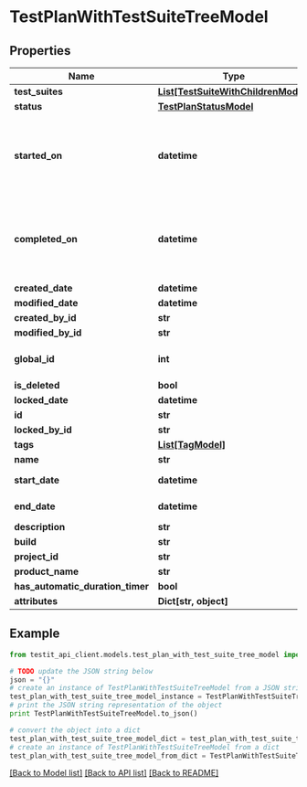 # TestPlanWithTestSuiteTreeModel


## Properties
Name | Type | Description | Notes
------------ | ------------- | ------------- | -------------
**test_suites** | [**List[TestSuiteWithChildrenModel]**](TestSuiteWithChildrenModel.md) |  | 
**status** | [**TestPlanStatusModel**](TestPlanStatusModel.md) |  | 
**started_on** | **datetime** | Set when test plan is starter (status changed to: In Progress) | [optional] 
**completed_on** | **datetime** | set when test plan status is completed (status changed to: Completed) | [optional] 
**created_date** | **datetime** |  | [optional] 
**modified_date** | **datetime** |  | [optional] 
**created_by_id** | **str** |  | 
**modified_by_id** | **str** |  | [optional] 
**global_id** | **int** | Used for search Test plan | 
**is_deleted** | **bool** |  | 
**locked_date** | **datetime** |  | [optional] 
**id** | **str** |  | 
**locked_by_id** | **str** |  | [optional] 
**tags** | [**List[TagModel]**](TagModel.md) |  | [optional] 
**name** | **str** |  | 
**start_date** | **datetime** | Used for analytics | [optional] 
**end_date** | **datetime** | Used for analytics | [optional] 
**description** | **str** |  | [optional] 
**build** | **str** |  | [optional] 
**project_id** | **str** |  | 
**product_name** | **str** |  | [optional] 
**has_automatic_duration_timer** | **bool** |  | [optional] 
**attributes** | **Dict[str, object]** |  | 

## Example

```python
from testit_api_client.models.test_plan_with_test_suite_tree_model import TestPlanWithTestSuiteTreeModel

# TODO update the JSON string below
json = "{}"
# create an instance of TestPlanWithTestSuiteTreeModel from a JSON string
test_plan_with_test_suite_tree_model_instance = TestPlanWithTestSuiteTreeModel.from_json(json)
# print the JSON string representation of the object
print TestPlanWithTestSuiteTreeModel.to_json()

# convert the object into a dict
test_plan_with_test_suite_tree_model_dict = test_plan_with_test_suite_tree_model_instance.to_dict()
# create an instance of TestPlanWithTestSuiteTreeModel from a dict
test_plan_with_test_suite_tree_model_from_dict = TestPlanWithTestSuiteTreeModel.from_dict(test_plan_with_test_suite_tree_model_dict)
```
[[Back to Model list]](../README.md#documentation-for-models) [[Back to API list]](../README.md#documentation-for-api-endpoints) [[Back to README]](../README.md)


